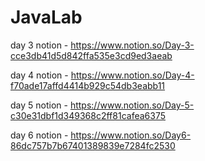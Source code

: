 # JavaLab
day 3 notion - https://www.notion.so/Day-3-cce3db41d5d842ffa535e3cd9ed3aeab

day 4 notion - https://www.notion.so/Day-4-f70ade17affd4414b929c54db3eabb11

day 5 notion - https://www.notion.so/Day-5-c30e31dbf1d349368c2ff81cafea6375

day 6 notion - https://www.notion.so/Day6-86dc757b7b67401389839e7284fc2530
